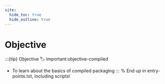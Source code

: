 ```yaml
---
site:
  hide_toc: true
  hide_outline: true
---
```


# Objective

:::{tip} Objective
:label: important:objective-compiled

- To learn about the basics of compiled packaging
  :::
  % End up in entry-points.txt, including scripts!
